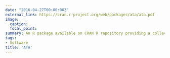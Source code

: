 ```yaml
---
date: "2016-04-27T00:00:00Z"
external_link: https://cran.r-project.org/web/packages/ata/ata.pdf
image: 
  caption: 
  focal_point:
summary: An R package available on CRAN R repository providing a collection of psychometric methods for automated test assembly.
tags:
- Software
title: 'ATA'
---
```

